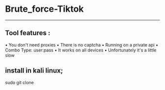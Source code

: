 # Brute_force-Tiktok
---------------------------

Tool features :
-----------------------------------------------
 • You don't need proxies
 • There is no captcha
 • Running on a private api
 • Combo Type: user:pass
 • It works on all devices
 • Unfortunately it's a little slow
 
install in kali linux; 
--------------------------
sudo git clone
